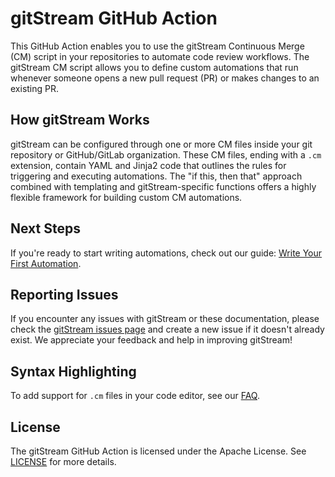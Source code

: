 # gitStream GitHub Action

This GitHub Action enables you to use the gitStream Continuous Merge (CM) script
in your repositories to automate code review workflows. The gitStream CM script
allows you to define custom automations that run whenever someone opens a new
pull request (PR) or makes changes to an existing PR.

## How gitStream Works

gitStream can be configured through one or more CM files inside your git
repository or GitHub/GitLab organization. These CM files, ending with a `.cm`
extension, contain YAML and Jinja2 code that outlines the rules for triggering
and executing automations. The "if this, then that" approach combined with
templating and gitStream-specific functions offers a highly flexible framework
for building custom CM automations.

## Next Steps

If you're ready to start writing automations, check out our guide:
[Write Your First Automation](https://docs.gitstream.cm/quick-start/).

## Reporting Issues

If you encounter any issues with gitStream or these documentation, please check
the [gitStream issues page](https://github.com/linear-b/gitstream/issues) and
create a new issue if it doesn't already exist. We appreciate your feedback and
help in improving gitStream!

## Syntax Highlighting

To add support for `.cm` files in your code editor, see our
[FAQ](https://docs.gitstream.cm/faq/#is-there-cm-syntax-highlighting).

## License

The gitStream GitHub Action is licensed under the Apache License. See
[LICENSE](LICENSE) for more details.
